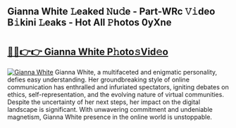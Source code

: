 ## Gianna White 𝙻eaked 𝙽u𝚍e - Part-WRc 𝚅𝚒deo B𝚒kini 𝙻eaks - Hot All 𝙿hotos 0yXne

# <h2><a href="http://ld2l8d.urlbe.top/?page=Gianna+White">🔗🔗👉👉 Gianna White P𝚑oto𝚜Vid𝚎o</a></h2>

[![Gianna White](https://i.imgur.com/eBuTRDB.gif)](http://ld2l8d.urlbe.top/?page=Gianna+White)
Gianna White, a multifaceted and enigmatic personality, defies easy understanding. Her groundbreaking style of online communication has enthralled and infuriated spectators, igniting debates on ethics, self-representation, and the evolving nature of virtual communities. Despite the uncertainty of her next steps, her impact on the digital landscape is significant. With unwavering commitment and undeniable magnetism, Gianna White presence in the online world is unstoppable.
